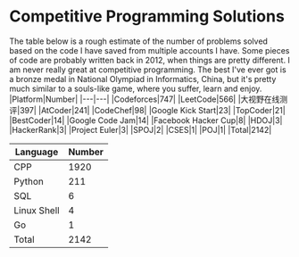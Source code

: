 # Competitive Programming Solutions
The table below is a rough estimate of the number of problems solved based on the code I have saved from multiple accounts I have. Some pieces of code are probably written back in 2012, when things are pretty different. I am never really great at competitive programming. The best I've ever got is a bronze medal in National Olympiad in Informatics, China, but it's pretty much similar to a souls-like game, where you suffer, learn and enjoy.
|Platform|Number|
|---|---|
|Codeforces|747|
|LeetCode|566|
|大视野在线测评|397|
|AtCoder|241|
|CodeChef|98|
|Google Kick Start|23|
|TopCoder|21|
|BestCoder|14|
|Google Code Jam|14|
|Facebook Hacker Cup|8|
|HDOJ|3|
|HackerRank|3|
|Project Euler|3|
|SPOJ|2|
|CSES|1|
|POJ|1|
|Total|2142|

|Language|Number|
|---|---|
|CPP|1920|
|Python|211|
|SQL|6|
|Linux Shell|4|
|Go|1|
|Total|2142|

